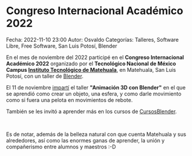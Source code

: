 Congreso Internacional Académico 2022
===========

Fecha: 2022-11-10 23:00
Autor: Osvaldo
Categorías: Talleres, Software Libre, Free Software, San Luis Potosí, Blender

En el mes de noviembre del 2022 participé en el **Congreso Internacional Académico 2022** organizado por el **Tecnológico Nacional de México Campus [Instituto Tecnológico de Matehuala](https://matehuala.tecnm.mx/)**, en Matehuala, San Luis Potosí, con un taller de [Blender](https://www.blender.org/).

<!-- break -->

El 11 de noviembre [impartí](https://twitter.com/Osvaldo_Salazar/status/1591088943159980032) el taller **"Animación 3D con Blender"** en el que se aprendió como crear un objeto, una esfera, y como darle movimiento como si fuera una pelota en movimientos de rebote.

También se les invitó a aprender más en los cursos de [CursosBlender](https://cursosblender.com/).

<br />

Es de notar, además de la belleza natural con que cuenta Matehuala y sus alrededores, así como las enormes ganas de aprender, la unión y compañerismo entre alumnos y maestros :-D



